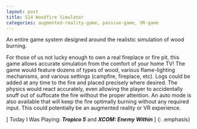 ```yaml
---
layout: post
title: 514 Woodfire Simulator
categories: augmented-reality-game, passive-game, VR-game
---
```

An entire game system designed around the realistic simulation of wood burning.

For those of us not lucky enough to own a real fireplace or fire pit, this game allows accurate simulation from the comfort of your home TV! The game would feature dozens of types of wood, various flame-lighting mechanisms, and various settings (campfire, fireplace, etc).  Logs could be added at any time to the fire and placed precisely where desired.  The physics would react accurately, even allowing the player to accidentally snuff out of suffocate the fire without the proper attention.  An auto mode is also available that will keep the fire optimally burning without any required input. This could potentially be an augmented reality or VR experience.

[ Today I Was Playing: ***Tropico 5*** and ***XCOM: Enemy Within*** ]
{: .emphasis}